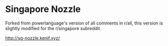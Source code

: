# Singapore Nozzle


Forked from powerlanguage's version of all comments in r/all, this version is slightly modified for the r/singapore subreddit.

http://sg-nozzle.kenif.xyz/
